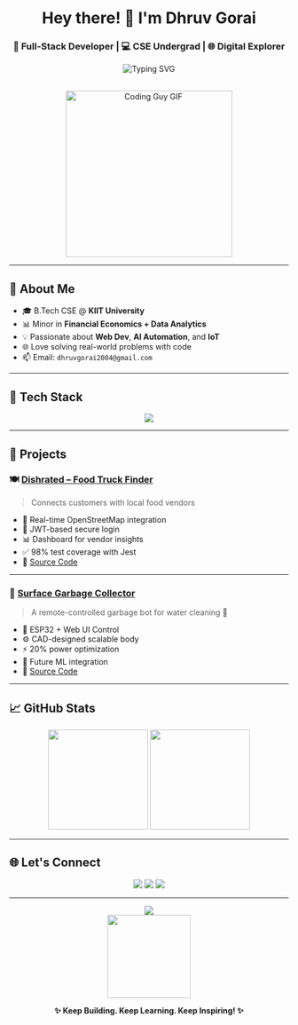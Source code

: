 <!-- 🌟 Dhruv Gorai's GitHub Profile README -->

<h1 align="center">Hey there! 👋 I'm <b>Dhruv Gorai</b></h1>
<h3 align="center">🚀 Full-Stack Developer | 💻 CSE Undergrad | 🌐 Digital Explorer</h3>

<div align="center">
  <img src="https://readme-typing-svg.herokuapp.com?font=Fira+Code&weight=500&size=22&duration=3000&pause=1000&color=00FFFF&center=true&vCenter=true&width=550&lines=Frontend+Wizard+🧙‍♂️;Open+Source+Contributor+🌍;Tech+Enthusiast+💡;Always+learning+new+things+🧠;Building+cool+projects+🚀" alt="Typing SVG" />
</div>

<br/>

<p align="center">
  <img src="https://media.giphy.com/media/L1R1tvI9svkIWwpVYr/giphy.gif" width="300" alt="Coding Guy GIF"/>
</p>

---

## 🌟 About Me

- 🎓 B.Tech CSE @ **KIIT University**
- 📊 Minor in **Financial Economics + Data Analytics**
- 💡 Passionate about **Web Dev**, **AI Automation**, and **IoT**
- 🌐 Love solving real-world problems with code
- 📫 Email: `dhruvgorai2004@gmail.com`

---

## 🧰 Tech Stack

<p align="center">
  <img src="https://skillicons.dev/icons?i=js,react,nextjs,nodejs,mongodb,mysql,java,cpp,python,html,css,git,github,linux,vscode" />
</p>

---

## 🚀 Projects

### 🍽️ [Dishrated – Food Truck Finder](https://dishrated1.netlify.app/)
> Connects customers with local food vendors

- 📍 Real-time OpenStreetMap integration  
- 🔐 JWT-based secure login  
- 📊 Dashboard for vendor insights  
- ✅ 98% test coverage with Jest  
- 🔗 [Source Code](https://github.com/Dcodder33/dishrated)

---

### 🧹 [Surface Garbage Collector](https://github.com/Dcodder33/Surface-garbage-collector)
> A remote-controlled garbage bot for water cleaning 🌊

- 🔧 ESP32 + Web UI Control  
- ⚙️ CAD-designed scalable body  
- ⚡ 20% power optimization  
- 🤖 Future ML integration  
- 🔗 [Source Code](https://github.com/Dcodder33/Surface-garbage-collector)

---

## 📈 GitHub Stats

<p align="center">
  <img src="https://github-readme-stats.vercel.app/api?username=Dcodder33&show_icons=true&theme=tokyonight&count_private=true&hide=issues" height="180"/>
  <img src="https://github-readme-streak-stats.herokuapp.com?user=Dcodder33&theme=tokyonight" height="180"/>
</p>

---

## 🌐 Let's Connect

<p align="center">
  <a href="https://github.com/Dcodder33"><img src="https://img.shields.io/badge/GitHub-000?style=for-the-badge&logo=github&logoColor=white"/></a>
  <a href="https://linkedin.com/in/dhruv-gorai-778b7b278"><img src="https://img.shields.io/badge/LinkedIn-0077B5?style=for-the-badge&logo=linkedin&logoColor=white"/></a>
  <a href="mailto:dhruvgorai2004@gmail.com"><img src="https://img.shields.io/badge/Gmail-D14836?style=for-the-badge&logo=gmail&logoColor=white"/></a>
</p>

---

<p align="center">
  <img src="https://komarev.com/ghpvc/?username=Dcodder33&label=Profile+Views&color=brightgreen" />
  <br/>
  <img src="https://media.giphy.com/media/26tPoyDhjiJ2g7rEs/giphy.gif" width="150" />
</p>

<p align="center"><b>✨ Keep Building. Keep Learning. Keep Inspiring! ✨</b></p>
